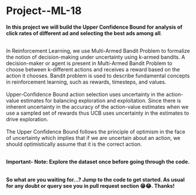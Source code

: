 # Project--ML-18


<table>


**In this project we will build the Upper Confidence Bound for analysis of click rates of different ad and selecting the best ads among all**.<br></br>  

In Reinforcement Learning, we use Multi-Armed Bandit Problem to formalize the notion of decision-making under uncertainty using k-armed bandits. A decision-maker or agent is present in Multi-Armed Bandit Problem to choose between k-different actions and receives a reward based on the action it chooses.
Bandit problem is used to describe fundamental concepts in reinforcement learning, such as rewards, timesteps, and values.<br></br>
Upper-Confidence Bound action selection uses uncertainty in the action-value estimates for balancing exploration and exploitation.
Since there is inherent uncertainty in the accuracy of the action-value estimates when we use a sampled set of rewards thus UCB uses uncertainty in the estimates to drive exploration.<br></br>
The Upper Confidence Bound follows the principle of optimism in the face of uncertainty which implies that if we are uncertain about an action, we should optimistically assume that it is the correct action.<br></br>


  
**Important- Note: Explore the dataset once before going through the code.**
</table>

**So what are you waiting for...? Jump to the code to get started. As usual for any doubt or query see you in pull request section 😁😂. Thanks!**

